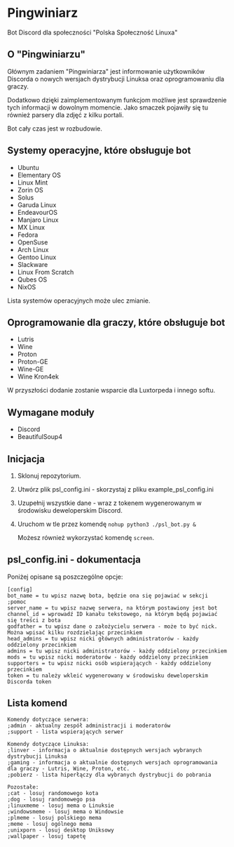 # Pingwiniarz
Bot Discord dla społeczności "Polska Społeczność Linuxa"

## O "Pingwiniarzu"
Głównym zadaniem "Pingwiniarza" jest informowanie użytkowników Discorda o nowych wersjach dystrybucji Linuksa oraz oprogramowaniu dla graczy.

Dodatkowo dzięki zaimplementowanym funkcjom możliwe jest sprawdzenie tych informacji w dowolnym momencie. Jako smaczek pojawiły się tu również parsery dla zdjęć z kilku portali.

Bot cały czas jest w rozbudowie.

## Systemy operacyjne, które obsługuje bot
- Ubuntu
- Elementary OS
- Linux Mint
- Zorin OS
- Solus
- Garuda Linux
- EndeavourOS
- Manjaro Linux
- MX Linux
- Fedora
- OpenSuse
- Arch Linux
- Gentoo Linux
- Slackware
- Linux From Scratch
- Qubes OS
- NixOS

Lista systemów operacyjnych może ulec zmianie.

## Oprogramowanie dla graczy, które obsługuje bot
- Lutris
- Wine
- Proton
- Proton-GE
- Wine-GE
- Wine Kron4ek

W przyszłości dodanie zostanie wsparcie dla Luxtorpeda i innego softu.

## Wymagane moduły
- Discord
- BeautifulSoup4

## Inicjacja
1. Sklonuj repozytorium.
2. Utwórz plik psl_config.ini - skorzystaj z pliku example_psl_config.ini
3. Uzupełnij wszystkie dane - wraz z tokenem wygenerowanym w środowisku deweloperskim Discord.
4. Uruchom w tle przez komendę ```nohup python3 ./psl_bot.py &```
   
   Możesz również wykorzystać komendę ```screen```.

## psl_config.ini - dokumentacja
Poniżej opisane są poszczególne opcje:

```
[config]
bot_name = tu wpisz nazwę bota, będzie ona się pojawiać w sekcji ;pomoc
server_name = tu wpisz nazwę serwera, na którym postawiony jest bot
channel_id = wprowadź ID kanału tekstowego, na którym będą pojawiać się treści z bota
godfather = tu wpisz dane o założycielu serwera - może to być nick. Można wpisać kilku rozdzielając przecinkiem
head_admins = tu wpisz nicki głównych administratorów - każdy oddzielony przecinkiem
admins = tu wpisz nicki administratorów - każdy oddzielony przecinkiem
mods = tu wpisz nicki moderatorów - każdy oddzielony przecinkiem
supporters = tu wpisz nicki osób wspierających - każdy oddzielony przecinkiem
token = tu należy wkleić wygenerowany w środowisku deweloperskim Discorda token
```

## Lista komend
```
Komendy dotyczące serwera:
;admin - aktualny zespół administracji i moderatorów
;support - lista wspierających serwer

```

```
Komendy dotyczące Linuksa:
;linver - informacja o aktualnie dostępnych wersjach wybranych dystrybucji Linuksa
;gaming - informacja o aktualnie dostępnych wersjach oprogramowania dla graczy - Lutris, Wine, Proton, etc.
;pobierz - lista hiperłączy dla wybranych dystrybucji do pobrania

```

```
Pozostałe:
;cat - losuj randomowego kota
;dog - losuj randomowego psa
;linuxmeme - losuj mema o Linuksie
;windowsmeme - losuj mema o Windowsie
;plmeme - losuj polskiego mema
;meme - losuj ogólnego mema
;unixporn - losuj desktop Uniksowy
;wallpaper - losuj tapetę
```
